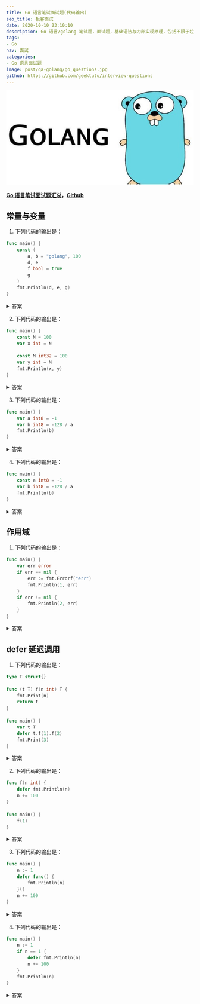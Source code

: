 ```yaml
---
title: Go 语言笔试面试题(代码输出)
seo_title: 极客面试
date: 2020-10-10 23:10:10
description: Go 语言/golang 笔试题，面试题，基础语法与内部实现原理，包括不限于垃圾回收机制(GC)、面向对象、并发编程等。
tags:
- Go
nav: 面试
categories:
- Go 语言面试题
image: post/qa-golang/go_questions.jpg
github: https://github.com/geektutu/interview-questions
---
```


![golang interview questions](qa-golang/go_questions.jpg)

**[Go 语言笔试面试题汇总](https://geektutu.com/post/qa-golang.html)，[Github](https://github.com/geektutu/interview-questions)**

## 常量与变量

1. 下列代码的输出是：

```go
func main() {
	const (
		a, b = "golang", 100
		d, e
		f bool = true
		g
	)
	fmt.Println(d, e, g)
}

```

<details>
<summary>答案</summary>
<div>

golang 100 true

在同一个 const group 中，如果常量定义与前一行的定义一致，则可以省略类型和值。编译时，会按照前一行的定义自动补全。即等价于

```go
func main() {
	const (
		a, b = "golang", 100
		d, e = "golang", 100
		f bool = true
		g bool = true
	)
	fmt.Println(d, e, g)
}
```

</div>
</details>

2. 下列代码的输出是：

```go
func main() {
	const N = 100
	var x int = N

	const M int32 = 100
	var y int = M
	fmt.Println(x, y)
}
```

<details>
<summary>答案</summary>
<div>

编译失败：cannot use M (type int32) as type int in assignment

Go 语言中，常量分为无类型常量和有类型常量两种，`const N = 100`，属于无类型常量，赋值给其他变量时，如果字面量能够转换为对应类型的变量，则赋值成功，例如，`var x int = N`。但是对于有类型的常量 `const M int32 = 100`，赋值给其他变量时，需要类型匹配才能成功，所以显示地类型转换：

```go
var y int = int(M)
```

</div>
</details>


3. 下列代码的输出是：

```go
func main() {
	var a int8 = -1
	var b int8 = -128 / a
	fmt.Println(b)
}
```

<details>
<summary>答案</summary>
<div>

-128

int8 能表示的数字的范围是 [-2^7, 2^7-1]，即 [-128, 127]。-128 是无类型常量，转换为 int8，再除以变量 -1，结果为 128，常量除以变量，结果是一个变量。变量转换时允许溢出，符号位变为1，转为补码后恰好等于 -128。

对于有符号整型，最高位是是符号位，计算机用补码表示负数。补码 = 原码取反加一。

例如：

```bash
-1 :  11111111
00000001(原码)    11111110(取反)    11111111(加一)
-128：    
10000000(原码)    01111111(取反)    10000000(加一)

-1 + 1 = 0
11111111 + 00000001 = 00000000(最高位溢出省略)
-128 + 127 = -1
10000000 + 01111111 = 11111111
```

</div>
</details>

4. 下列代码的输出是：

```go
func main() {
	const a int8 = -1
	var b int8 = -128 / a
	fmt.Println(b)
}
```

<details>
<summary>答案</summary>
<div>

编译失败：constant 128 overflows int8

-128 和 a 都是常量，在编译时求值，-128 / a = 128，两个常量相除，结果也是一个常量，常量类型转换时不允许溢出，因而编译失败。

</div>
</details>

## 作用域

1. 下列代码的输出是：

```go
func main() {
	var err error
	if err == nil {
		err := fmt.Errorf("err")
		fmt.Println(1, err)
	}
	if err != nil {
		fmt.Println(2, err)
	}
}
```

<details>
<summary>答案</summary>
<div>

1 err

`:=` 表示声明并赋值，`=` 表示仅赋值。

变量的作用域是大括号，因此在第一个 if 语句 `if err == nil` 内部重新声明且赋值了与外部变量同名的局部变量 err。对该局部变量的赋值不会影响到外部的 err。因此第二个 if 语句 `if err != nil` 不成立。所以只打印了 `1 err`。

</div>
</details>

## defer 延迟调用

1. 下列代码的输出是：

```go
type T struct{}

func (t T) f(n int) T {
	fmt.Print(n)
	return t
}

func main() {
	var t T
	defer t.f(1).f(2)
	fmt.Print(3)
}
```


<details>
<summary>答案</summary>
<div>

132

defer 延迟调用时，需要保存函数指针和参数，因此链式调用的情况下，除了最后一个函数/方法外的函数/方法都会在调用时直接执行。也就是说 `t.f(1)` 直接执行，然后执行 `fmt.Print(3)`，最后函数返回时再执行 `.f(2)`，因此输出是 132。

</div>
</details>

2. 下列代码的输出是：

```go
func f(n int) {
	defer fmt.Println(n)
	n += 100
}

func main() {
	f(1)
}
```

<details>
<summary>答案</summary>
<div>

1

打印 1 而不是 101。defer 语句执行时，会将需要延迟调用的函数和参数保存起来，也就是说，执行到 defer 时，参数 n(此时等于1) 已经被保存了。因此后面对 n 的改动并不会影响延迟函数调用的结果。

</div>
</details>

3. 下列代码的输出是：

```go
func main() {
	n := 1
	defer func() {
		fmt.Println(n)
	}()
	n += 100
}
```

<details>
<summary>答案</summary>
<div>

101

匿名函数没有通过传参的方式将 n 传入，因此匿名函数内的 n 和函数外部的 n 是同一个，延迟执行时，已经被改变为 101。

</div>
</details>

4. 下列代码的输出是：

```go
func main() {
	n := 1
	if n == 1 {
		defer fmt.Println(n)
		n += 100
	}
	fmt.Println(n)
}
```

<details>
<summary>答案</summary>
<div>

```
101
1
```

先打印 101，再打印 1。defer 的作用域是函数，而不是代码块，因此 if 语句退出时，defer 不会执行，而是等 101 打印后，整个函数返回时，才会执行。

</div>
</details>


